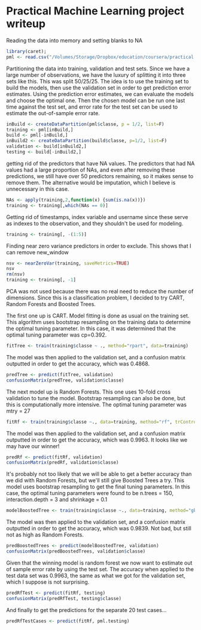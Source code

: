 Practical Machine Learning project writeup
========================================================

Reading the data into memory and setting blanks to NA

```r
library(caret);
pml <- read.csv("/Volumes/Storage/Dropbox/education/coursera/practical machine learning/project/pml-training.csv", na.strings=c("NA", ""))
```

Partitioning the data into training, validation and test sets. Since we have a large number of observations, we have the luxury of splitting it into three sets like this. This was split 50/25/25. The idea is to use the training set to build the models, then use the validation set in order to get prediction error estimates. Using the prediction error estimates, we can evaluate the models and choose the optimal one. Then the chosen model can be run one last time against the test set, and error rate for the test set can be used to estimate the out-of-sample error rate.

```r
inBuild <- createDataPartition(pml$classe, p = 1/2, list=F)
training <- pml[inBuild,]
build <- pml[-inBuild,]
inBuild2 <- createDataPartition(build$classe, p=1/2, list=F)
validation <- build[inBuild2,]
testing <- build[-inBuild2,]
```

getting rid of the predictors that have NA values. The predictors that had NA values had a large proportion of NAs, and even after removing these predictions, we still have over 50 predictors remaining, so it makes sense to remove them. The alternative would be imputation, which I believe is unnecessary in this case.

```r
NAs <- apply(training,2,function(x) {sum(is.na(x))})
training <- training[,which(NAs == 0)]
```

Getting rid of timestamps, index variable and username since these serve as indexes to the observation, and they shouldn't be used for modeling.

```r
training <- training[, -(1:5)]
```

Finding near zero variance predictors in order to exclude. This shows that I can remove new_window

```r
nsv <- nearZeroVar(training, saveMetrics=TRUE)
nsv
rm(nsv)
training <- training[, -1]
```

PCA was not used because there was no real need to reduce the number of dimensions.
Since this is a classification problem, I decided to try CART, Random Forests and Boosted Trees.

The first one up is CART. Model fitting is done as usual on the training set. This algorithm uses bootstrap resampling on the training data to determine the optimal tuning parameter. In this case, it was determined that the optimal tuning parameter was cp=0.392.

```r
fitTree <- train(training$classe ~ ., method="rpart", data=training)
```

The model was then applied to the validation set, and a confusion matrix outputted in order to get the accuracy, which was 0.4868.

```r
predTree <- predict(fitTree, validation)
confusionMatrix(predTree, validation$classe)
```

The next model up is Random Forests. This one uses 10-fold cross validation to tune the model. Bootstrap resampling can also be done, but this is computationally more intensive. The optimal tuning parameter was mtry = 27

```r
fitRf <- train(training$classe ~., data=training, method="rf", trControl = trainControl(method="cv"), number=3)
```

The model was then applied to the validation set, and a confusion matrix outputted in order to get the accuracy, which was 0.9963. It looks like we may have our winner!

```r
predRf <- predict(fitRf, validation)
confusionMatrix(predRf, validation$classe)
```

It's probably not too likely that we will be able to get a better accuracy than we did with Random Forests, but we'll still give Boosted Trees a try. This model uses bootstrap resampling to get the final tuning parameters. In this case, the optimal tuning parameters were found to be n.trees = 150, interaction.depth = 3 and shrinkage = 0.1

```r
modelBoostedTree <- train(training$classe ~., data=training, method="gbm", verbose=F)
```

The model was then applied to the validation set, and a confusion matrix outputted in order to get the accuracy, which was 0.9839. Not bad, but still not as high as Random Forests.

```r
predBoostedTrees <- predict(modelBoostedTree, validation)
confusionMatrix(predBoostedTrees, validation$classe)
```


Given that the winning model is random forest we now want to estimate out of sample error rate by using the test set. The accuracy when applied to the test data set was 0.9963, the same as what we got for the validation set, which I suppose is not surprising.

```r
predRfTest <- predict(fitRf, testing)
confusionMatrix(predRfTest, testing$classe)
```

And finally to get the predictions for the separate 20 test cases...

```r
predRfTestCases <- predict(fitRf, pml.testing)
```

